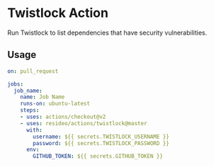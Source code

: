 # Twistlock Action

Run Twistlock to list dependencies that have security vulnerabilities.

## Usage
```yaml
on: pull_request

jobs:
  job_name:
    name: Job Name
    runs-on: ubuntu-latest
    steps:
    - uses: actions/checkout@v2
    - uses: resideo/actions/twistlock@master
      with:
        username: ${{ secrets.TWISTLOCK_USERNAME }}
        password: ${{ secrets.TWISTLOCK_PASSWORD }}
      env:
        GITHUB_TOKEN: ${{ secrets.GITHUB_TOKEN }}
```
